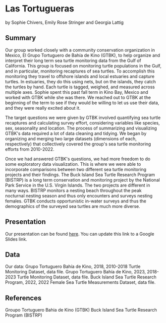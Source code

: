 Las Tortugueras
================
by Sophie Chivers, Emily Rose Stringer and Georgia Lattig

## Summary

Our group worked closely with a community conservation organization in Mexico, El Grupo Tortuguero de Bahía de Kino (GTBK), to help organize and interpret their long term sea turtle monitoring data from the Gulf of California. This group is focused on monitoring turtle populations in the Gulf, and in particular, monitoring recaptures of sea turtles. To accomplish this monitoring they travel to offshore islands and local estuaries and capture turtles. In estuaries, they do this using nets, but on the islands, they catch the turtles by hand. Each turtle is tagged, weighed, and measured across multiple axes. Sophie spent this past fall term in Kino Bay, Mexico and worked with GTBK while she was there. We reached out to GTBK at the beginning of the term to see if they would be willing to let us use their data, and they were really excited about it. 

The target questions we were given by GTBK involved quantifying sea turtle recaptures and calculating survey effort, considering variables like species, sex, seasonality and location. The process of summarizing and visualizing GTBK's data required a lot of data cleaning and tidying. We began by organizing and merging two large datasets (dimensions of each, respectively) that collectively covered the group's sea turtle monitoring efforts from 2010-2022.

Once we had answered GTBK's questions, we had more freedom to do some exploratory data visualization. This is where we were able to incorporate comparisons between two different sea turtle monitoring projects and their findings. The Buck Island Sea Turtle Research Program (BISTRP) is a long term conservation and monitoring project by the National Park Service in the U.S. Virgin Islands. The two projects are different in many ways. BISTRP monitors a nesting beach throughout the peak nocturnal nesting season and thus only encounters and surveys nesting females. GTBK conducts opportunistic in-water surveys and thus the demographics of the surveyed sea turtles are much more diverse. 

## Presentation

Our presentation can be found [here](https://docs.google.com/presentation/d/1xQokf4kLggq_BDt04svHl_0KVKK_AW0inhDp5nUpfAA/edit#slide=id.p). You can update this link to a Google Slides link.

## Data

Our data:
Grupo Tortuguero Bahía de Kino, 2018, 2010-2018 Turtle Monitoring Dataset, data file. 
Grupo Tortuguero Bahía de Kino, 2023, 2018-2023 Turtle Monitoring Dataset, data file. 
Buck Island Sea Turtle Research Program, 2022, 2022 Female Sea Turtle Measurements Dataset, data file.

## References

Groupo Tortuguero Bahia de Kino (GTBK)
Buck Island Sea Turtle Research Program (BISTRP)
